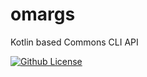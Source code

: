 omargs
==========
Kotlin based Commons CLI API

 [![Github License](https://img.shields.io/badge/omargs-Apache%20License%202.0-blue.svg)](https://opensource.org/licenses/Apache-2.0)
